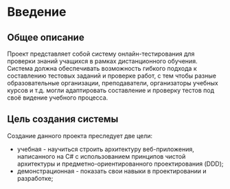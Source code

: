 # Введение

## Общее описание
Проект представляет собой систему онлайн-тестирования для проверки знаний учащихся в рамках дистанционного обучения. Система должна обеспечивать возможность гибкого подхода к составлению тестовых заданий и проверке работ, с тем чтобы разные образовательные организации, преподаватели, организаторы учебных курсов и т.д. могли адаптировать составление и проверку тестов под своё видение учебного процесса.

## Цель создания системы
Создание данного проекта преследует две цели:
 - учебная - научиться строить архитектуру веб-приложения, написанного на C# с использованием принципов чистой архитектуры и предметно-ориентированного проектирования (DDD);
 - демонстрационная - показать свои навыки в проектировании и разработке;
